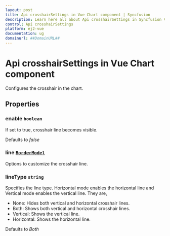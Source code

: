 ```yaml
---
layout: post
title: Api crosshairSettings in Vue Chart component | Syncfusion
description: Learn here all about Api crosshairSettings in Syncfusion Vue Chart component of Syncfusion Essential JS 2 and more.
control: Api crosshairSettings 
platform: ej2-vue
documentation: ug
domainurl: ##DomainURL##
---
```


# Api crosshairSettings in Vue Chart component

Configures the crosshair in the chart.

## Properties

### enable `boolean`

If set to true, crosshair line becomes visible.

Defaults to *false*

### line [`BorderModel`](https://ej2.syncfusion.com/vue/documentation/api-borderModel.html)

Options to customize the crosshair line.

### lineType `string`

Specifies the line type. Horizontal mode enables the horizontal line and Vertical mode enables the vertical line. They are,
* None: Hides both vertical and horizontal crosshair lines.
* Both: Shows both vertical and horizontal crosshair lines.
* Vertical: Shows the vertical line.
* Horizontal: Shows the horizontal line.

Defaults to *Both*
